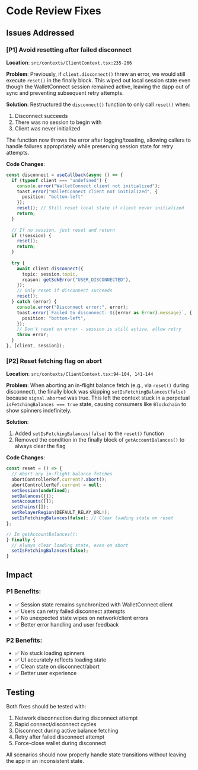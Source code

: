 # Code Review Fixes

## Issues Addressed

### [P1] Avoid resetting after failed disconnect
**Location**: `src/contexts/ClientContext.tsx:235-266`

**Problem**: 
Previously, if `client.disconnect()` threw an error, we would still execute `reset()` in the finally block. This wiped out local session state even though the WalletConnect session remained active, leaving the dapp out of sync and preventing subsequent retry attempts.

**Solution**:
Restructured the `disconnect()` function to only call `reset()` when:
1. Disconnect succeeds
2. There was no session to begin with  
3. Client was never initialized

The function now throws the error after logging/toasting, allowing callers to handle failures appropriately while preserving session state for retry attempts.

**Code Changes**:
```typescript
const disconnect = useCallback(async () => {
  if (typeof client === "undefined") {
    console.error("WalletConnect client not initialized");
    toast.error("WalletConnect client not initialized", { 
      position: "bottom-left" 
    });
    reset(); // Still reset local state if client never initialized
    return;
  }
  
  // If no session, just reset and return
  if (!session) {
    reset();
    return;
  }
  
  try {
    await client.disconnect({
      topic: session.topic,
      reason: getSdkError("USER_DISCONNECTED"),
    });
    // Only reset if disconnect succeeds
    reset();
  } catch (error) {
    console.error("Disconnect error:", error);
    toast.error(`Failed to disconnect: ${(error as Error).message}`, {
      position: "bottom-left",
    });
    // Don't reset on error - session is still active, allow retry
    throw error;
  }
}, [client, session]);
```

### [P2] Reset fetching flag on abort
**Location**: `src/contexts/ClientContext.tsx:94-104, 141-144`

**Problem**:
When aborting an in-flight balance fetch (e.g., via `reset()` during disconnect), the finally block was skipping `setIsFetchingBalances(false)` because `signal.aborted` was true. This left the context stuck in a perpetual `isFetchingBalances === true` state, causing consumers like `Blockchain` to show spinners indefinitely.

**Solution**:
1. Added `setIsFetchingBalances(false)` to the `reset()` function
2. Removed the condition in the finally block of `getAccountBalances()` to always clear the flag

**Code Changes**:
```typescript
const reset = () => {
  // Abort any in-flight balance fetches
  abortControllerRef.current?.abort();
  abortControllerRef.current = null;
  setSession(undefined);
  setBalances({});
  setAccounts([]);
  setChains([]);
  setRelayerRegion(DEFAULT_RELAY_URL!);
  setIsFetchingBalances(false); // Clear loading state on reset
};

// In getAccountBalances():
} finally {
  // Always clear loading state, even on abort
  setIsFetchingBalances(false);
}
```

## Impact

### P1 Benefits:
- ✅ Session state remains synchronized with WalletConnect client
- ✅ Users can retry failed disconnect attempts
- ✅ No unexpected state wipes on network/client errors
- ✅ Better error handling and user feedback

### P2 Benefits:
- ✅ No stuck loading spinners
- ✅ UI accurately reflects loading state
- ✅ Clean state on disconnect/abort
- ✅ Better user experience

## Testing

Both fixes should be tested with:
1. Network disconnection during disconnect attempt
2. Rapid connect/disconnect cycles
3. Disconnect during active balance fetching
4. Retry after failed disconnect attempt
5. Force-close wallet during disconnect

All scenarios should now properly handle state transitions without leaving the app in an inconsistent state.



